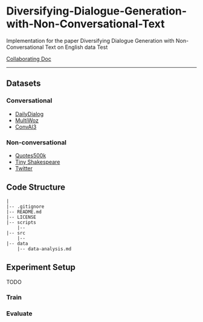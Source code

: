 # Diversifying-Dialogue-Generation-with-Non-Conversational-Text
Implementation for the paper Diversifying Dialogue Generation with Non-Conversational Text on English data
Test

[Collaborating Doc](https://docs.google.com/document/d/1_ybVnAjoKDjbyhQ_PJVUriZkGTe_OH1qjre6JifIJLQ/edit?usp=sharing)

---

## Datasets
### Conversational
* [DailyDialog](http://yanran.li/dailydialog)
* [MultiWoz](https://github.com/budzianowski/multiwoz/tree/master/data/MultiWOZ_2.2)
* [ConvAI3](http://convai.io/data/)

### Non-conversational
* [Quotes500k](https://github.com/ShivaliGoel/Quotes-500K)
* [Tiny Shakespeare](https://github.com/karpathy/char-rnn/blob/master/data/tinyshakespeare/input.txt)
* [Twitter](https://github.com/shaypal5/awesome-twitter-data)

## Code Structure
```
|
|-- .gitignore
|-- README.md
|-- LICENSE
|-- scripts
    |-- 
|-- src
    |-- 
|-- data
    |-- data-analysis.md
```

## Experiment Setup
TODO
### Train
### Evaluate